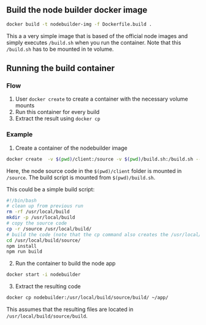 ## Build the node builder docker image

```sh
docker build -t nodebuilder-img -f Dockerfile.build .
```
This a a very simple image that is based of the official node images and simply executes `/build.sh` when you run the container.
Note that this `/build.sh` has to be mounted in te volume.

## Running the build container

### Flow

1. User `docker create` to create a container with the necessary volume mounts
2. Run this container for every build
3. Extract the result using `docker cp`

### Example

1. Create a container of the nodebuilder image

```sh
docker create  -v $(pwd)/client:/source -v $(pwd)/build.sh:/build.sh --name nodebuilder nodebuilder-img
```

Here, the node source code in the `$(pwd)/client` folder is mounted in `/source`.
The build script is mounted from `$(pwd)/build.sh`.

This could be a simple build script:
```sh
#!/bin/bash
# clean up from previous run
rm -rf /usr/local/build
mkdir -p /usr/local/build
# copy the source code
cp -r /source /usr/local/build/
# build the code (note that the cp command also creates the /usr/local/build/source directory)
cd /usr/local/build/source/
npm install
npm run build
```

2. Run the container to build the node app

```sh
docker start -i nodebuilder
```

3. Extract the resulting code 

```sh
docker cp nodebuilder:/usr/local/build/source/build/ ~/app/
```

This assumes that the resulting files are located in `/usr/local/build/source/build`.